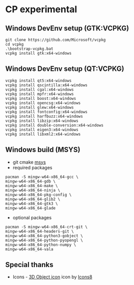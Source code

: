 # CP experimental
## Windows DevEnv setup (GTK:VCPKG)
```
git clone https://github.com/Microsoft/vcpkg
cd vcpkg
.\bootstrap-vcpkg.bat
vcpkg install gtk:x64-windows
```
## Windows DevEnv setup (QT:VCPKG)
```
vcpkg install qt5:x64-windows
vcpkg install qscintilla:x64-windows
vcpkg install cgal:x64-windows
vcpkg install mpfr:x64-windows
vcpkg install boost:x64-windows
vcpkg install opencsg:x64-windows
vcpkg install glew:x64-windows
vcpkg install fontconfig:x64-windows
vcpkg install harfbuzz:x64-windows
vcpkg install libzip:x64-windows
vcpkg install double-conversion:x64-windows
vcpkg install eigen3:x64-windows
vcpkg install libxml2:x64-windows
```
## Windows build (MSYS)
 - git cmake <a target="_blank" href="http://repo.msys2.org/distrib/">msys</a>
 - required packages
```
pacman -S mingw-w64-x86_64-gcc \
mingw-w64-x86_64-gdb \
mingw-w64-x86_64-make \
mingw-w64-x86_64-ninja \
mingw-w64-x86_64-pkg-config \
mingw-w64-x86_64-glib2 \
mingw-w64-x86_64-gtk3 \
mingw-w64-x86_64-glade

```
 - optional packages
``` 
pacman -S mingw-w64-x86_64-crt-git \
mingw-w64-x86_64-headers-git \
mingw-w64-x86_64-python3-gobject \
mingw-w64-x86_64-python-pyopengl \
mingw-w64-x86_64-python-numpy \
mingw-w64-x86_64-vala

```
## Special thanks
 - Icons - <a target="_blank" href="https://icons8.com/icons/set/3d-select">3D Object icon</a> icon by <a target="_blank" href="https://icons8.com">Icons8</a>
